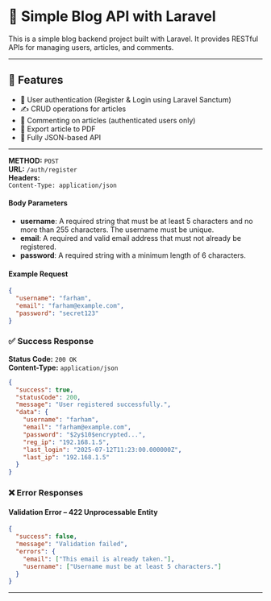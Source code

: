 
# 📝 Simple Blog API with Laravel

This is a simple blog backend project built with Laravel. It provides RESTful APIs for managing users, articles, and comments.

---

## 🚀 Features

- 🔐 User authentication (Register & Login using Laravel Sanctum)
- ✍️ CRUD operations for articles
- 💬 Commenting on articles (authenticated users only)
- 📄 Export article to PDF
- 🧪 Fully JSON-based API

---

**METHOD:** `POST`  
**URL:** `/auth/register`  
**Headers:**  
`Content-Type: application/json`


#### Body Parameters

- **username**: A required string that must be at least 5 characters and no more than 255 characters. The username must be unique.
- **email**: A required and valid email address that must not already be registered.
- **password**: A required string with a minimum length of 6 characters.

#### Example Request

```json
{
  "username": "farham",
  "email": "farham@example.com",
  "password": "secret123"
}
```
### ✅ Success Response

**Status Code:** `200 OK`  
**Content-Type:** `application/json`

```json
{
  "success": true,
  "statusCode": 200,
  "message": "User registered successfully.",
  "data": {
    "username": "farham",
    "email": "farham@example.com",
    "password": "$2y$10$encrypted...",
    "reg_ip": "192.168.1.5",
    "last_login": "2025-07-12T11:23:00.000000Z",
    "last_ip": "192.168.1.5"
  }
}
```


### ❌ Error Responses

#### Validation Error – 422 Unprocessable Entity

```json
{
  "success": false,
  "message": "Validation failed",
  "errors": {
    "email": ["This email is already taken."],
    "username": ["Username must be at least 5 characters."]
  }
}
```
---


